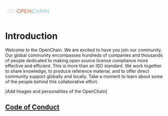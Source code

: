 [<img src="./img/large_logo.png" alt="drawing" width="150"/>](https://www.openchainproject.org/)

# Introduction

Welcome to the OpenChain. We are excited to have you join our community. Our global community encompasses hundreds of companies and thousands of people dedicated to making open source license compliance more effective and efficient. This is more than an ISO standard. We work together to share knowledge, to produce reference material, and to offer direct community support globally and locally. Take a moment to learn about some of the people behind this collaborative effort.

[Add Images and personalities of the OpenChain]

## [Code of Conduct](CODE_OF_CONDUCT.md)
